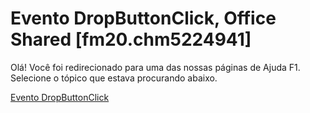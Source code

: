 
# Evento DropButtonClick, Office Shared [fm20.chm5224941]

Olá! Você foi redirecionado para uma das nossas páginas de Ajuda F1. Selecione o tópico que estava procurando abaixo.

[Evento DropButtonClick](http://msdn.microsoft.com/library/228f625c-937d-13ef-e04d-0d49a55fc0fd%28Office.15%29.aspx)
